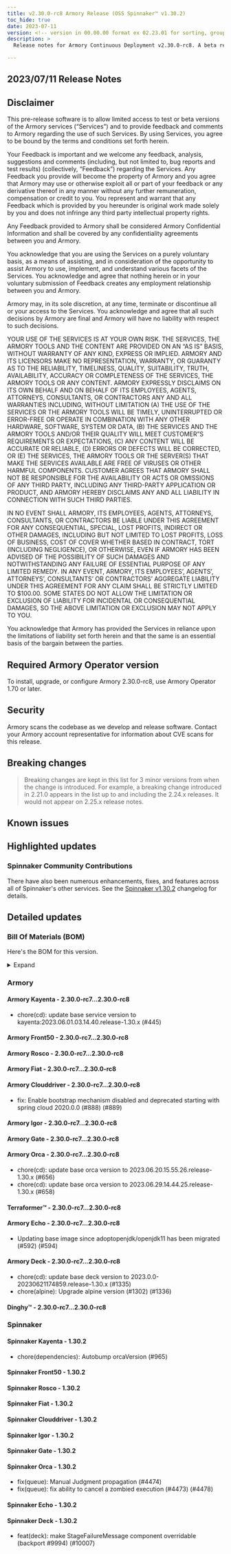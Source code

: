 ```yaml
---
title: v2.30.0-rc8 Armory Release (OSS Spinnaker™ v1.30.2)
toc_hide: true
date: 2023-07-11
version: <!-- version in 00.00.00 format ex 02.23.01 for sorting, grouping -->
description: >
  Release notes for Armory Continuous Deployment v2.30.0-rc8. A beta release is not meant for installation in production environments.

---
```


## 2023/07/11 Release Notes

## Disclaimer

This pre-release software is to allow limited access to test or beta versions of the Armory services (“Services”) and to provide feedback and comments to Armory regarding the use of such Services. By using Services, you agree to be bound by the terms and conditions set forth herein.

Your Feedback is important and we welcome any feedback, analysis, suggestions and comments (including, but not limited to, bug reports and test results) (collectively, “Feedback”) regarding the Services. Any Feedback you provide will become the property of Armory and you agree that Armory may use or otherwise exploit all or part of your feedback or any derivative thereof in any manner without any further remuneration, compensation or credit to you. You represent and warrant that any Feedback which is provided by you hereunder is original work made solely by you and does not infringe any third party intellectual property rights.

Any Feedback provided to Armory shall be considered Armory Confidential Information and shall be covered by any confidentiality agreements between you and Armory.

You acknowledge that you are using the Services on a purely voluntary basis, as a means of assisting, and in consideration of the opportunity to assist Armory to use, implement, and understand various facets of the Services. You acknowledge and agree that nothing herein or in your voluntary submission of Feedback creates any employment relationship between you and Armory.

Armory may, in its sole discretion, at any time, terminate or discontinue all or your access to the Services. You acknowledge and agree that all such decisions by Armory are final and Armory will have no liability with respect to such decisions.

YOUR USE OF THE SERVICES IS AT YOUR OWN RISK. THE SERVICES, THE ARMORY TOOLS AND THE CONTENT ARE PROVIDED ON AN “AS IS” BASIS, WITHOUT WARRANTY OF ANY KIND, EXPRESS OR IMPLIED. ARMORY AND ITS LICENSORS MAKE NO REPRESENTATION, WARRANTY, OR GUARANTY AS TO THE RELIABILITY, TIMELINESS, QUALITY, SUITABILITY, TRUTH, AVAILABILITY, ACCURACY OR COMPLETENESS OF THE SERVICES, THE ARMORY TOOLS OR ANY CONTENT. ARMORY EXPRESSLY DISCLAIMS ON ITS OWN BEHALF AND ON BEHALF OF ITS EMPLOYEES, AGENTS, ATTORNEYS, CONSULTANTS, OR CONTRACTORS ANY AND ALL WARRANTIES INCLUDING, WITHOUT LIMITATION (A) THE USE OF THE SERVICES OR THE ARMORY TOOLS WILL BE TIMELY, UNINTERRUPTED OR ERROR-FREE OR OPERATE IN COMBINATION WITH ANY OTHER HARDWARE, SOFTWARE, SYSTEM OR DATA, (B) THE SERVICES AND THE ARMORY TOOLS AND/OR THEIR QUALITY WILL MEET CUSTOMER”S REQUIREMENTS OR EXPECTATIONS, (C) ANY CONTENT WILL BE ACCURATE OR RELIABLE, (D) ERRORS OR DEFECTS WILL BE CORRECTED, OR (E) THE SERVICES, THE ARMORY TOOLS OR THE SERVER(S) THAT MAKE THE SERVICES AVAILABLE ARE FREE OF VIRUSES OR OTHER HARMFUL COMPONENTS. CUSTOMER AGREES THAT ARMORY SHALL NOT BE RESPONSIBLE FOR THE AVAILABILITY OR ACTS OR OMISSIONS OF ANY THIRD PARTY, INCLUDING ANY THIRD-PARTY APPLICATION OR PRODUCT, AND ARMORY HEREBY DISCLAIMS ANY AND ALL LIABILITY IN CONNECTION WITH SUCH THIRD PARTIES.

IN NO EVENT SHALL ARMORY, ITS EMPLOYEES, AGENTS, ATTORNEYS, CONSULTANTS, OR CONTRACTORS BE LIABLE UNDER THIS AGREEMENT FOR ANY CONSEQUENTIAL, SPECIAL, LOST PROFITS, INDIRECT OR OTHER DAMAGES, INCLUDING BUT NOT LIMITED TO LOST PROFITS, LOSS OF BUSINESS, COST OF COVER WHETHER BASED IN CONTRACT, TORT (INCLUDING NEGLIGENCE), OR OTHERWISE, EVEN IF ARMORY HAS BEEN ADVISED OF THE POSSIBILITY OF SUCH DAMAGES AND NOTWITHSTANDING ANY FAILURE OF ESSENTIAL PURPOSE OF ANY LIMITED REMEDY. IN ANY EVENT, ARMORY, ITS EMPLOYEES’, AGENTS’, ATTORNEYS’, CONSULTANTS’ OR CONTRACTORS’ AGGREGATE LIABILITY UNDER THIS AGREEMENT FOR ANY CLAIM SHALL BE STRICTLY LIMITED TO $100.00. SOME STATES DO NOT ALLOW THE LIMITATION OR EXCLUSION OF LIABILITY FOR INCIDENTAL OR CONSEQUENTIAL DAMAGES, SO THE ABOVE LIMITATION OR EXCLUSION MAY NOT APPLY TO YOU.

You acknowledge that Armory has provided the Services in reliance upon the limitations of liability set forth herein and that the same is an essential basis of the bargain between the parties.


## Required Armory Operator version

To install, upgrade, or configure Armory 2.30.0-rc8, use Armory Operator 1.70 or later.

## Security

Armory scans the codebase as we develop and release software. Contact your Armory account representative for information about CVE scans for this release.

## Breaking changes
<!-- Copy/paste from the previous version if there are recent ones. We can drop breaking changes after 3 minor versions. Add new ones from OSS and Armory. -->

> Breaking changes are kept in this list for 3 minor versions from when the change is introduced. For example, a breaking change introduced in 2.21.0 appears in the list up to and including the 2.24.x releases. It would not appear on 2.25.x release notes.

## Known issues
<!-- Copy/paste known issues from the previous version if they're not fixed. Add new ones from OSS and Armory. If there aren't any issues, state that so readers don't think we forgot to fill out this section. -->

## Highlighted updates

<!--
Each item category (such as UI) under here should be an h3 (###). List the following info that service owners should be able to provide:
- Major changes or new features we want to call out for Armory and OSS. Changes should be grouped under end user understandable sections. For example, instead of Deck, use UI. Instead of Fiat, use Permissions.
- Fixes to any known issues from previous versions that we have in release notes. These can all be grouped under a Fixed issues H3.
-->




###  Spinnaker Community Contributions

There have also been numerous enhancements, fixes, and features across all of Spinnaker's other services. See the
[Spinnaker v1.30.2](https://www.spinnaker.io/changelogs/1.30.2-changelog/) changelog for details.

## Detailed updates

### Bill Of Materials (BOM)

Here's the BOM for this version.
<details><summary>Expand</summary>
<pre class="highlight">
<code>artifactSources:
  dockerRegistry: docker.io/armory
dependencies:
  redis:
    commit: null
    version: 2:2.8.4-2
services:
  clouddriver:
    commit: 4512ba1b391b06d49a017b29113010631ddabb14
    version: 2.30.0-rc8
  deck:
    commit: 7737669d9a68843f448cc4c93ac2a6ea3485f95e
    version: 2.30.0-rc8
  dinghy:
    commit: 5250de80948732c8caac6ffc5293a8af80a63a0f
    version: 2.30.0-rc8
  echo:
    commit: f7ae187ab1df1e0bc34596e24539c4032749f8d7
    version: 2.30.0-rc8
  fiat:
    commit: 0150c145b239568c294ab88251dc2fbb20ace279
    version: 2.30.0-rc8
  front50:
    commit: bdbf36960c30b3599bdf0fa31620dfaf08927074
    version: 2.30.0-rc8
  gate:
    commit: 679225a36b20fe39ecb175813929972c497d1a92
    version: 2.30.0-rc8
  igor:
    commit: 020e01bbeaadf3d5eb745b33180bd1011c4b068f
    version: 2.30.0-rc8
  kayenta:
    commit: 81c3f853d5a604b4d03815d95f8ea4b63acb4429
    version: 2.30.0-rc8
  monitoring-daemon:
    commit: null
    version: 2.26.0
  monitoring-third-party:
    commit: null
    version: 2.26.0
  orca:
    commit: efd892c9c43301bd79c318601dc4eca09c7346d3
    version: 2.30.0-rc8
  rosco:
    commit: c72a24d8c560ea7b27fd8ecf45c9c11ca63682f4
    version: 2.30.0-rc8
  terraformer:
    commit: 418546f57129380e383e62b6178ed582e6d64a93
    version: 2.30.0-rc8
timestamp: "2023-07-11 04:55:03"
version: 2.30.0-rc8
</code>
</pre>
</details>

### Armory


#### Armory Kayenta - 2.30.0-rc7...2.30.0-rc8

  - chore(cd): update base service version to kayenta:2023.06.01.03.14.40.release-1.30.x (#445)

#### Armory Front50 - 2.30.0-rc7...2.30.0-rc8


#### Armory Rosco - 2.30.0-rc7...2.30.0-rc8


#### Armory Fiat - 2.30.0-rc7...2.30.0-rc8


#### Armory Clouddriver - 2.30.0-rc7...2.30.0-rc8

  - fix: Enable bootstrap mechanism disabled and deprecated starting with spring cloud 2020.0.0 (#888) (#889)

#### Armory Igor - 2.30.0-rc7...2.30.0-rc8


#### Armory Gate - 2.30.0-rc7...2.30.0-rc8


#### Armory Orca - 2.30.0-rc7...2.30.0-rc8

  - chore(cd): update base orca version to 2023.06.20.15.55.26.release-1.30.x (#656)
  - chore(cd): update base orca version to 2023.06.29.14.44.25.release-1.30.x (#658)

#### Terraformer™ - 2.30.0-rc7...2.30.0-rc8


#### Armory Echo - 2.30.0-rc7...2.30.0-rc8

  - Updating base image since adoptopenjdk/openjdk11 has been migrated (#592) (#594)

#### Armory Deck - 2.30.0-rc7...2.30.0-rc8

  - chore(cd): update base deck version to 2023.0.0-20230621174859.release-1.30.x (#1335)
  - chore(alpine): Upgrade alpine version (#1302) (#1336)

#### Dinghy™ - 2.30.0-rc7...2.30.0-rc8



### Spinnaker


#### Spinnaker Kayenta - 1.30.2

  - chore(dependencies): Autobump orcaVersion (#965)

#### Spinnaker Front50 - 1.30.2


#### Spinnaker Rosco - 1.30.2


#### Spinnaker Fiat - 1.30.2


#### Spinnaker Clouddriver - 1.30.2


#### Spinnaker Igor - 1.30.2


#### Spinnaker Gate - 1.30.2


#### Spinnaker Orca - 1.30.2

  - fix(queue): Manual Judgment propagation (#4474)
  - fix(queue): fix ability to cancel a zombied execution (#4473) (#4478)

#### Spinnaker Echo - 1.30.2


#### Spinnaker Deck - 1.30.2

  - feat(deck): make StageFailureMessage component overridable (backport #9994) (#10007)

